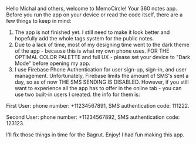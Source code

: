 Hello Michal and others, welcome to MemoCircle! Your 360 notes app.
Before you run the app on your device or read the code itself, there are a few things to keep in mind:
1. The app is not finished yet. I still need to make it look better and hopefully add the whole tags system for the public notes.
2. Due to a lack of time, most of my designing time went to the dark theme of the app - because this is what my own phone uses. FOR THE OPTIMAL COLOR PALETTE and full UX - please set your device to "Dark Mode" before opening my app.
3. I use Firebase Phone Authentication for user sign-up, sign-in, and user management. Unfortunately, Firebase limits the amount of SMS's sent a day, so as of now THE SMS SENDING IS DISABLED. However, if you still want to experience all the app has to offer in the online tab - you can use two built-in users I created. the info for them is:

First User: phone number: +11234567891, SMS authentication code: 111222.

Second User: phone number: +11234567892, SMS authentication code: 123123.

I'll fix those things in time for the Bagrut. Enjoy! I had fun making this app.

